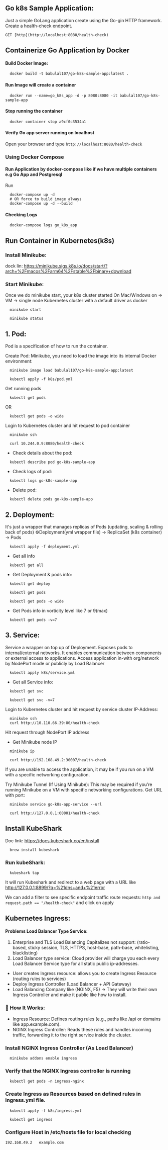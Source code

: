 ## Go k8s Sample Application:
Just a simple GoLang application create using the Go-gin HTTP framework. Create a health-check endpoint.

`GET [http](http://localhost:8080/health-check)`

## Containerize Go Application by Docker

#### Build Docker Image:
```shell
  docker build -t babulal107/go-k8s-sample-app:latest .
```

#### Run Image will create a container 

```shell
  docker run --name=go_k8s_app -d -p 8080:8080 -it babulal107/go-k8s-sample-app
```

#### Stop running the container

```shell
  docker container stop a9cf0c3534a1
```

#### Verify Go app server running on localhost

Open your browser and type `http://localhost:8080/health-check`

### Using Docker Compose

#### Run Application by docker-compose like if we have multiple containers e.g Go App and Postgresql 
Run
```shell
  docker-compose up -d
  # OR force to build image always
  docker-compose up -d --build
```

#### Checking Logs
```shell
  docker-compose logs go_k8s_app
```

## Run Container in Kubernetes(k8s)
### Install Minikube:
  dock lin: https://minikube.sigs.k8s.io/docs/start/?arch=%2Fmacos%2Farm64%2Fstable%2Fbinary+download
### Start Minikube:
Once we do minikube start, your k8s cluster started
On Mac/Windows on => VM -> single node Kubernetes cluster with a default driver as docker
```shell
  minikube start
```

```shell
  minikube status
```

## 1. Pod:
  Pod is a specification of how to run the container.

Create Pod:
Minikube, you need to load the image into its internal Docker environment:
```shell
  minikube image load babulal107/go-k8s-sample-app:latest
```
```shell
  kubectl apply -f k8s/pod.yml
```
Get running pods
```shell
  kubectl get pods
```
OR
```shell
  kubectl get pods -o wide
```

Login to Kubernetes cluster and hit request to pod container
```shell
  minikube ssh
  
  curl 10.244.0.9:8080/health-check
```

- Check details about the pod:
```shell
  kubectl describe pod go-k8s-sample-app
```

- Check logs of pod:
```shell
  kubectl logs go-k8s-sample-app
```

- Delete pod:
```shell
  kubectl delete pods go-k8s-sample-app
```
  
## 2. Deployment:
It's just a wrapper that manages replicas of Pods (updating, scaling & rolling back of pods)
⚙️Deployment(yml wrapper file) -> ReplicaSet (k8s container) -> Pods
```shell
  kubectl apply -f deployment.yml
```
- Get all info
```shell
  kubectl get all
```

- Get Deployment & pods info:
```shell
  kubectl get deploy
  
  kubectl get pods
  
  kubectl get pods -o wide
```

- Get Pods info in vorticity level like 7 or 9(max)
```shell
  kubectl get pods -v=7
```


## 3. Service:
Service a wrapper on top up of Deployment. Exposes pods to internal/external networks. 
It enables communication between components or external access to applications.
Access application in-with org/network by NodePort mode or publicly by Load Balancer

```shell
  kubectl apply k8s/service.yml
```
  
- Get all Service info:
```shell
  kubectl get svc
  
  kubectl get svc -v=7
```


Login to Kubernetes cluster and hit request by service cluster IP-Address:
```shell
  minikube ssh
  curl http://10.110.66.39:80/health-check
```
Hit request through NodePort IP address
- Get Minikube node IP
```shell
  minikube ip
  
  curl http://192.168.49.2:30007/health-check
```
  
  If you are unable to access the application, it may be if you run on a VM with a specific networking configuration.

Try Minikube Tunnel (If Using Minikube):
  This may be required if you’re running Minikube on a VM with specific networking configurations.
  Get URL with port:
```shell
  minikube service go-k8s-app-service --url
```

```shell
  curl http://127.0.0.1:60001/health-check
```
 
## Install KubeShark
  Doc link: https://docs.kubeshark.co/en/install
```shell
  brew install kubeshark  
```
### Run kubeShark: 
```shell
  kubeshark tap
```
It will run Kubeshark and redirect to a web page with a URL like http://127.0.0.1:8899/?q=%21dns+and+%21error

We can add a filter to see specific endpoint traffic route requests:
  `http and request.path == "/health-check"` and click on apply


## Kubernetes Ingress:

#### Problems Load Balancer Type Service:
  1. Enterprise and TLS Load Balancing Capitalizes not support:
     (ratio-based, sticky session, TLS, HTTPS, host-base, path-base, whitelisting, blacklisting)
  2. Load Balancer type service: Cloud provider will charge you each every Load Balancer Service type for all static public ip-addresses.

  - User creates Ingress resource: allows you to create Ingress Resource (routing rules to services)
  - Deploy Ingress Controller (Load Balancer + API Gateway)
  - Load Balancing Company like (NGINX, F5) → They will write their own Ingress Controller and make it public like how to install.

### 🚀 How It Works:
  - Ingress Resource: Defines routing rules (e.g., paths like /api or domains like app.example.com).
  - NGINX Ingress Controller: Reads these rules and handles incoming traffic, forwarding it to the right service inside the cluster.

### Install NGINX Ingress Controller (As Load Balancer)

```shell
  minikube addons enable ingress
```

### Verify that the NGINX Ingress controller is running
```shell
  kubectl get pods -n ingress-nginx
```

### Create Ingress as Resources based on defined rules in ingress.yml file.
```shell
  kubectl apply -f k8s/ingress.yml
  
  kubectl get ingress
```

### Configure Host in /etc/hosts file for local checking
`192.168.49.2	example.com`

